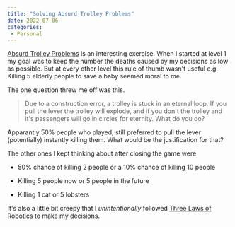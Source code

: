 ```yaml
---
title: "Solving Absurd Trolley Problems"
date: 2022-07-06
categories:
 - Personal
---
```



[Absurd Trolley Problems](https://neal.fun/absurd-trolley-problems/) is an interesting exercise. When I started at level 1 my goal was to keep the number the deaths caused by my decisions as low as possible. But at every other level this rule of thumb wasn't useful e.g. Killing 5 elderly people to save a baby seemed moral to me. 

The one question threw me off was this. 
>Due to a construction error, a trolley is stuck in an eternal loop. If you pull the lever the trolley will explode, and if you don't the trolley and it's passengers will go in circles for eternity. What do you do?

Apparantly 50% people who played, still preferred to pull the lever (potentially) instantly killing them. What would be the justification for that? 

The other ones I kept thinking about after closing the game were

- 50% chance of killing 2 people or a 10% chance of killing 10 people

- Killing 5 people now or 5 people in the future

- Killing 1 cat or 5 lobsters


It's also a little bit creepy that I _unintentionally_ followed [Three Laws of Robotics](https://en.wikipedia.org/wiki/Three_Laws_of_Robotics) to make my decisions.   